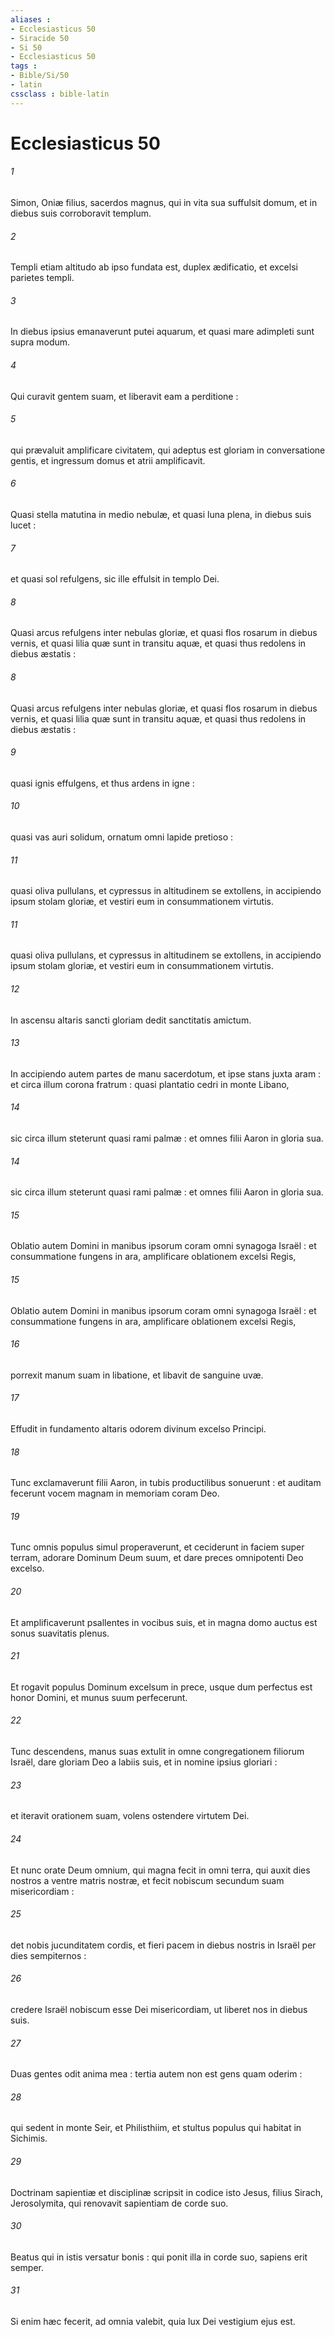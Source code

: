 ```yaml
---
aliases : 
- Ecclesiasticus 50
- Siracide 50
- Si 50
- Ecclesiasticus 50
tags : 
- Bible/Si/50
- latin
cssclass : bible-latin
---
```


# Ecclesiasticus 50

###### 1
Simon, Oniæ filius, sacerdos magnus, qui in vita sua suffulsit domum, et in diebus suis corroboravit templum.
###### 2
Templi etiam altitudo ab ipso fundata est, duplex ædificatio, et excelsi parietes templi.
###### 3
In diebus ipsius emanaverunt putei aquarum, et quasi mare adimpleti sunt supra modum.
###### 4
Qui curavit gentem suam, et liberavit eam a perditione :
###### 5
qui prævaluit amplificare civitatem, qui adeptus est gloriam in conversatione gentis, et ingressum domus et atrii amplificavit.
###### 6
Quasi stella matutina in medio nebulæ, et quasi luna plena, in diebus suis lucet :
###### 7
et quasi sol refulgens, sic ille effulsit in templo Dei.
###### 8
Quasi arcus refulgens inter nebulas gloriæ, et quasi flos rosarum in diebus vernis, et quasi lilia quæ sunt in transitu aquæ, et quasi thus redolens in diebus æstatis :
###### 8
Quasi arcus refulgens inter nebulas gloriæ, et quasi flos rosarum in diebus vernis, et quasi lilia quæ sunt in transitu aquæ, et quasi thus redolens in diebus æstatis :
###### 9
quasi ignis effulgens, et thus ardens in igne :
###### 10
quasi vas auri solidum, ornatum omni lapide pretioso :
###### 11
quasi oliva pullulans, et cypressus in altitudinem se extollens, in accipiendo ipsum stolam gloriæ, et vestiri eum in consummationem virtutis.
###### 11
quasi oliva pullulans, et cypressus in altitudinem se extollens, in accipiendo ipsum stolam gloriæ, et vestiri eum in consummationem virtutis.
###### 12
In ascensu altaris sancti gloriam dedit sanctitatis amictum.
###### 13
In accipiendo autem partes de manu sacerdotum, et ipse stans juxta aram : et circa illum corona fratrum : quasi plantatio cedri in monte Libano,
###### 14
sic circa illum steterunt quasi rami palmæ : et omnes filii Aaron in gloria sua.
###### 14
sic circa illum steterunt quasi rami palmæ : et omnes filii Aaron in gloria sua.
###### 15
Oblatio autem Domini in manibus ipsorum coram omni synagoga Israël : et consummatione fungens in ara, amplificare oblationem excelsi Regis,
###### 15
Oblatio autem Domini in manibus ipsorum coram omni synagoga Israël : et consummatione fungens in ara, amplificare oblationem excelsi Regis,
###### 16
porrexit manum suam in libatione, et libavit de sanguine uvæ.
###### 17
Effudit in fundamento altaris odorem divinum excelso Principi.
###### 18
Tunc exclamaverunt filii Aaron, in tubis productilibus sonuerunt : et auditam fecerunt vocem magnam in memoriam coram Deo.
###### 19
Tunc omnis populus simul properaverunt, et ceciderunt in faciem super terram, adorare Dominum Deum suum, et dare preces omnipotenti Deo excelso.
###### 20
Et amplificaverunt psallentes in vocibus suis, et in magna domo auctus est sonus suavitatis plenus.
###### 21
Et rogavit populus Dominum excelsum in prece, usque dum perfectus est honor Domini, et munus suum perfecerunt.
###### 22
Tunc descendens, manus suas extulit in omne congregationem filiorum Israël, dare gloriam Deo a labiis suis, et in nomine ipsius gloriari :
###### 23
et iteravit orationem suam, volens ostendere virtutem Dei.
###### 24
Et nunc orate Deum omnium, qui magna fecit in omni terra, qui auxit dies nostros a ventre matris nostræ, et fecit nobiscum secundum suam misericordiam :
###### 25
det nobis jucunditatem cordis, et fieri pacem in diebus nostris in Israël per dies sempiternos :
###### 26
credere Israël nobiscum esse Dei misericordiam, ut liberet nos in diebus suis.
###### 27
Duas gentes odit anima mea : tertia autem non est gens quam oderim :
###### 28
qui sedent in monte Seir, et Philisthiim, et stultus populus qui habitat in Sichimis.
###### 29
Doctrinam sapientiæ et disciplinæ scripsit in codice isto Jesus, filius Sirach, Jerosolymita, qui renovavit sapientiam de corde suo.
###### 30
Beatus qui in istis versatur bonis : qui ponit illa in corde suo, sapiens erit semper.
###### 31
Si enim hæc fecerit, ad omnia valebit, quia lux Dei vestigium ejus est.
